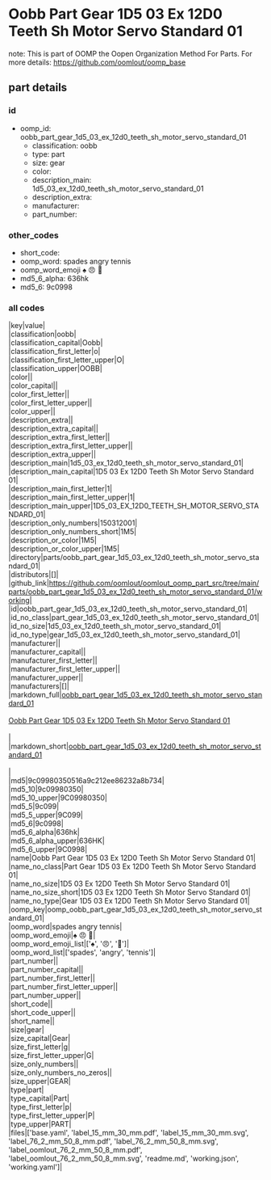 # Oobb Part Gear 1D5 03 Ex 12D0 Teeth Sh Motor Servo Standard 01  

note: This is part of OOMP the Oopen Organization Method For Parts. For more details: https://github.com/oomlout/oomp_base

##  part details





### id
* oomp_id: oobb_part_gear_1d5_03_ex_12d0_teeth_sh_motor_servo_standard_01
  * classification: oobb
  * type: part
  * size: gear
  * color: 
  * description_main: 1d5_03_ex_12d0_teeth_sh_motor_servo_standard_01
  * description_extra: 
  * manufacturer: 
  * part_number: 

### other_codes
* short_code: 
* oomp_word: spades angry tennis
* oomp_word_emoji :spades: :angry: :tennis:
* md5_6_alpha: 636hk
* md5_6: 9c0998

### all codes 
|key|value|  
|classification|oobb|  
|classification_capital|Oobb|  
|classification_first_letter|o|  
|classification_first_letter_upper|O|  
|classification_upper|OOBB|  
|color||  
|color_capital||  
|color_first_letter||  
|color_first_letter_upper||  
|color_upper||  
|description_extra||  
|description_extra_capital||  
|description_extra_first_letter||  
|description_extra_first_letter_upper||  
|description_extra_upper||  
|description_main|1d5_03_ex_12d0_teeth_sh_motor_servo_standard_01|  
|description_main_capital|1D5 03 Ex 12D0 Teeth Sh Motor Servo Standard 01|  
|description_main_first_letter|1|  
|description_main_first_letter_upper|1|  
|description_main_upper|1D5_03_EX_12D0_TEETH_SH_MOTOR_SERVO_STANDARD_01|  
|description_only_numbers|150312001|  
|description_only_numbers_short|1M5|  
|description_or_color|1M5|  
|description_or_color_upper|1M5|  
|directory|parts/oobb_part_gear_1d5_03_ex_12d0_teeth_sh_motor_servo_standard_01|  
|distributors|[]|  
|github_link|https://github.com/oomlout/oomlout_oomp_part_src/tree/main/parts/oobb_part_gear_1d5_03_ex_12d0_teeth_sh_motor_servo_standard_01/working|  
|id|oobb_part_gear_1d5_03_ex_12d0_teeth_sh_motor_servo_standard_01|  
|id_no_class|part_gear_1d5_03_ex_12d0_teeth_sh_motor_servo_standard_01|  
|id_no_size|1d5_03_ex_12d0_teeth_sh_motor_servo_standard_01|  
|id_no_type|gear_1d5_03_ex_12d0_teeth_sh_motor_servo_standard_01|  
|manufacturer||  
|manufacturer_capital||  
|manufacturer_first_letter||  
|manufacturer_first_letter_upper||  
|manufacturer_upper||  
|manufacturers|[]|  
|markdown_full|[oobb_part_gear_1d5_03_ex_12d0_teeth_sh_motor_servo_standard_01](https://github.com/oomlout/oomlout_oomp_part_src/tree/main/parts/oobb_part_gear_1d5_03_ex_12d0_teeth_sh_motor_servo_standard_01/working)<br>[](https://github.com/oomlout/oomlout_oomp_part_src/tree/main/parts/oobb_part_gear_1d5_03_ex_12d0_teeth_sh_motor_servo_standard_01/working)<br>[Oobb Part Gear 1D5 03 Ex 12D0 Teeth Sh Motor Servo Standard 01](https://github.com/oomlout/oomlout_oomp_part_src/tree/main/parts/oobb_part_gear_1d5_03_ex_12d0_teeth_sh_motor_servo_standard_01/working)<br><br>|  
|markdown_short|[oobb_part_gear_1d5_03_ex_12d0_teeth_sh_motor_servo_standard_01](https://github.com/oomlout/oomlout_oomp_part_src/tree/main/parts/oobb_part_gear_1d5_03_ex_12d0_teeth_sh_motor_servo_standard_01/working)<br><br>|  
|md5|9c09980350516a9c212ee86232a8b734|  
|md5_10|9c09980350|  
|md5_10_upper|9C09980350|  
|md5_5|9c099|  
|md5_5_upper|9C099|  
|md5_6|9c0998|  
|md5_6_alpha|636hk|  
|md5_6_alpha_upper|636HK|  
|md5_6_upper|9C0998|  
|name|Oobb Part Gear 1D5 03 Ex 12D0 Teeth Sh Motor Servo Standard 01|  
|name_no_class|Part Gear 1D5 03 Ex 12D0 Teeth Sh Motor Servo Standard 01|  
|name_no_size|1D5 03 Ex 12D0 Teeth Sh Motor Servo Standard 01|  
|name_no_size_short|1D5 03 Ex 12D0 Teeth Sh Motor Servo Standard 01|  
|name_no_type|Gear 1D5 03 Ex 12D0 Teeth Sh Motor Servo Standard 01|  
|oomp_key|oomp_oobb_part_gear_1d5_03_ex_12d0_teeth_sh_motor_servo_standard_01|  
|oomp_word|spades angry tennis|  
|oomp_word_emoji|:spades: :angry: :tennis:|  
|oomp_word_emoji_list|[':spades:', ':angry:', ':tennis:']|  
|oomp_word_list|['spades', 'angry', 'tennis']|  
|part_number||  
|part_number_capital||  
|part_number_first_letter||  
|part_number_first_letter_upper||  
|part_number_upper||  
|short_code||  
|short_code_upper||  
|short_name||  
|size|gear|  
|size_capital|Gear|  
|size_first_letter|g|  
|size_first_letter_upper|G|  
|size_only_numbers||  
|size_only_numbers_no_zeros||  
|size_upper|GEAR|  
|type|part|  
|type_capital|Part|  
|type_first_letter|p|  
|type_first_letter_upper|P|  
|type_upper|PART|  
|files|['base.yaml', 'label_15_mm_30_mm.pdf', 'label_15_mm_30_mm.svg', 'label_76_2_mm_50_8_mm.pdf', 'label_76_2_mm_50_8_mm.svg', 'label_oomlout_76_2_mm_50_8_mm.pdf', 'label_oomlout_76_2_mm_50_8_mm.svg', 'readme.md', 'working.json', 'working.yaml']|  
